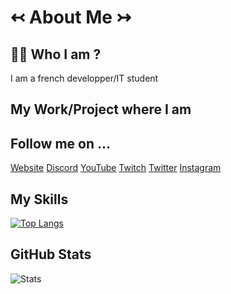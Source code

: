 # ↢ About Me ↣

## :man_student: **Who I am ?**

I am a french developper/IT student

## **My Work/Project where I am**

## **Follow me on ...**
[Website]
[Discord]
[YouTube]
[Twitch]
[Twitter]
[Instagram]

## **My Skills**
[![Top Langs](https://github-readme-stats.vercel.app/api/top-langs/?username=PlatonNeutron&layout=compact&theme=tokyonight)](https://github.com/anuraghazra/github-readme-stats)

## **GitHub Stats**
![Stats](https://github-readme-stats.vercel.app/api?username=PlatonNeutron&show_icons=true&theme=tokyonight)

[Website]: https://geggfiugggi.fr
[Discord]: https://discord.gg/pNxMVFv
[YouTube]: https://www.youtube.com/channel/UC2xPiOqjQ-nZeCka_ZNCtCQ
[Twitch]: https://www.twitch.tv/platon_neutron
[Twitter]: https://twitter.com/PlatonNeutron
[Instagram]: https://www.instagram.com/platon_neutronphoto/
[GitHubStats]: https://youtube.com/

<!--
**PlatonNeutron/PlatonNeutron** is a ✨ _special_ ✨ repository because its `README.md` (this file) appears on your GitHub profile.

Here are some ideas to get you started:

- 🔭 I’m currently working on ...
- 🌱 I’m currently learning ...
- 👯 I’m looking to collaborate on ...
- 🤔 I’m looking for help with ...
- 💬 Ask me about ...
- 📫 How to reach me: ...
- 😄 Pronouns: ...
- ⚡ Fun fact: ...
-->
